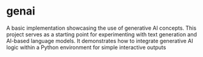 # genai
A basic implementation showcasing the use of generative AI concepts. This project serves as a starting point for experimenting with text generation and AI-based language models. It demonstrates how to integrate generative AI logic within a Python environment for simple interactive outputs

